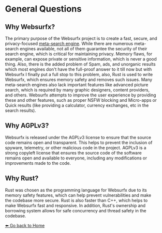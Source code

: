 # General Questions

## Why Websurfx?

The primary purpose of the Websurfx project is to create a fast, secure, and privacy-focused [meta-search engine](https://en.wikipedia.org/wiki/Metasearch_engine). While there are numerous meta-search engines available, not all of them guarantee the security of their search engine, which is critical for maintaining privacy. Memory flaws, for example, can expose private or sensitive information, which is never a good thing. Also, there is the added problem of Spam, ads, and unorganic results which most engines don't have the full-proof answer to it till now but with Websurfx I finally put a full stop to this problem, also, Rust is used to write Websurfx, which ensures memory safety and removes such issues. Many meta-search engines also lack important features like advanced picture search, which is required by many graphic designers, content providers, and others. Websurfx attempts to improve the user experience by providing these and other features, such as proper NSFW blocking and Micro-apps or Quick results (like providing a calculator, currency exchanges, etc in the search results).

## Why AGPLv3?

Websurfx is released under the AGPLv3 license to ensure that the source code remains open and transparent. This helps to prevent the inclusion of spyware, telemetry, or other malicious code in the project. AGPLv3 is a strong copyleft license that ensures the source code of the software remains open and available to everyone, including any modifications or improvements made to the code.

## Why Rust?

Rust was chosen as the programming language for Websurfx due to its memory safety features, which can help prevent vulnerabilities and make the codebase more secure. Rust is also faster than C++, which helps to make Websurfx fast and responsive. In addition, Rust's ownership and borrowing system allows for safe concurrency and thread safety in the codebase.

[⬅️  Go back to Home](./README.md)
